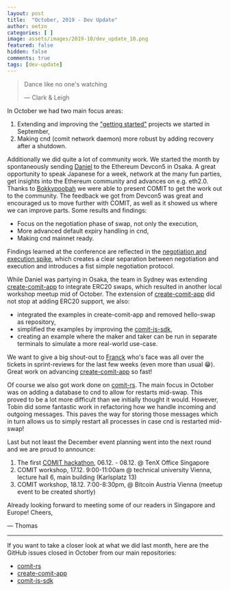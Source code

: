 ```yaml
---
layout: post
title:  "October, 2019 - Dev Update"
author: oetzn
categories: [ ]
image: assets/images/2019-10/dev_update_10.png
featured: false
hidden: false
comments: true
tags: [dev-update]
---
```


> Dance like no one's watching
>
> — Clark & Leigh

In October we had two main focus areas:

1. Extending and improving the ["getting started"](https://github.com/comit-network/create-comit-app) projects we started in September,
2. Making cnd (comit network daemon) more robust by adding recovery after a shutdown.

<!--truncate-->

Additionally we did quite a lot of community work.
We started the month by spontaneously sending [Daniel](https://twitter.com/dakarzel) to the Ethereum Devcon5 in Osaka.
A great opportunity to speak Japanese for a week, network at the many fun parties, get insights into the Ethereum community and advances on e.g. eth2.0.
Thanks to [Bokkypoobah](https://twitter.com/bokkypoobah) we were able to present COMIT to get the work out to the community.
The feedback we got from Devcon5 was great and encouraged us to move further with COMIT, as well as it showed us where we can improve parts.
Some results and findings:
* Focus on the negotiation phase of swap, not only the execution,
* More advanced default expiry handling in cnd,
* Making cnd mainnet ready.

Findings learned at the conference are reflected in the [negotiation and execution spike](https://github.com/comit-network/spikes/blob/master/0017-negotiation-and-execution-protocol.adoc), which creates a clear separation between negotiation and execution and introduces a fist simple negotiation protocol.

While Daniel was partying in Osaka, the team in Sydney was extending [create-comit-app](https://github.com/comit-network/create-comit-app) to integrate ERC20 swaps, which resulted in another local workshop meetup mid of October.
The extension of [create-comit-app](https://github.com/comit-network/create-comit-app) did not stop at adding ERC20 support, we also:
* integrated the examples in create-comit-app and removed hello-swap as repository,
* simplified the examples by improving the [comit-js-sdk](https://github.com/comit-network/comit-js-sdk),
* creating an example where the maker and taker can be run in separate terminals to simulate a more real-world use-case.

We want to give a big shout-out to [Franck](https://twitter.com/dantounet) who's face was all over the tickets in sprint-reviews for the last few weeks (even more than usual 😁).
Great work on advancing [create-comit-app](https://github.com/comit-network/create-comit-app) so fast!

Of course we also got work done on [comit-rs](https://github.com/comit-network/comit-rs).
The main focus in October was on adding a database to cnd to allow for restarts mid-swap.
This proved to be a lot more difficult than we initially thought it would.
However, Tobin did some fantastic work in refactoring how we handle incoming and outgoing messages.
This paves the way for storing those messages which in turn allows us to simply restart all processes in case cnd is restarted mid-swap!

Last but not least the December event planning went into the next round and we are proud to announce:
 
1. The first [COMIT hackathon](https://www.eventbrite.com/e/comit-hackathon-atomic-swaps-for-your-application-tickets-79280691683), 06.12. - 08.12. @ TenX Office Singapore
2. COMIT workshop, 17.12. 9:00-11:00am @ technical university Vienna, lecture hall 6, main building (Karlsplatz 13)
3. COMIT workshop, 18.12. 7:00-8:30pm, @ Bitcoin Austria Vienna (meetup event to be created shortly)

Already looking forward to meeting some of our readers in Singapore and Europe! 
Cheers,

— Thomas

---

If you want to take a closer look at what we did last month, here are the GitHub issues closed in October from our main repositories:

- [comit-rs](https://github.com/comit-network/comit-rs/issues?utf8=%E2%9C%93&q=is%3Aissue+sort%3Aupdated-desc+closed%3A2019-10-01..2019-10-31)
- [create-comit-app](https://github.com/comit-network/create-comit-app/issues?utf8=%E2%9C%93&q=is%3Aissue+sort%3Aupdated-desc+closed%3A2019-10-01..2019-10-31)
- [comit-js-sdk](https://github.com/comit-network/comit-js-sdk/issues?utf8=%E2%9C%93&q=is%3Aissue+sort%3Aupdated-desc+closed%3A2019-10-01..2019-10-31)
